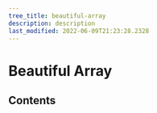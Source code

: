 ```yaml
---
tree_title: beautiful-array
description: description
last_modified: 2022-06-09T21:23:28.2328
---
```


# Beautiful Array

## Contents
